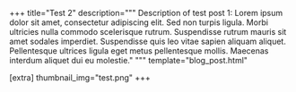 +++
title="Test 2"
description="""
Description of test post 1: Lorem ipsum dolor sit amet, consectetur adipiscing
elit. Sed non turpis ligula. Morbi ultricies nulla commodo scelerisque rutrum.
Suspendisse rutrum mauris sit amet sodales imperdiet. Suspendisse quis leo
vitae sapien aliquam aliquet. Pellentesque ultrices ligula eget metus
pellentesque mollis. Maecenas interdum aliquet dui eu molestie."
"""
template="blog_post.html"

[extra]
thumbnail_img="test.png"
+++
